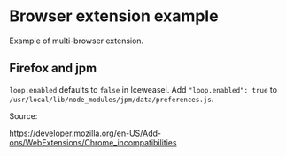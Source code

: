 # Browser extension example

Example of multi-browser extension.

## Firefox and jpm

`loop.enabled` defaults to `false` in Iceweasel.
Add `"loop.enabled": true` to `/usr/local/lib/node_modules/jpm/data/preferences.js`.

Source:

https://developer.mozilla.org/en-US/Add-ons/WebExtensions/Chrome_incompatibilities

